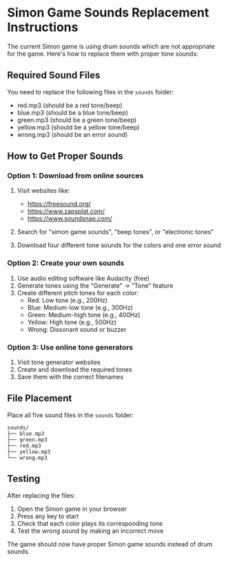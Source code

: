 # Simon Game Sounds Replacement Instructions

The current Simon game is using drum sounds which are not appropriate for the game. Here's how to replace them with proper tone sounds:

## Required Sound Files

You need to replace the following files in the `sounds` folder:
- red.mp3 (should be a red tone/beep)
- blue.mp3 (should be a blue tone/beep)
- green.mp3 (should be a green tone/beep)
- yellow.mp3 (should be a yellow tone/beep)
- wrong.mp3 (should be an error sound)

## How to Get Proper Sounds

### Option 1: Download from online sources
1. Visit websites like:
   - https://freesound.org/
   - https://www.zapsplat.com/
   - https://www.soundsnap.com/

2. Search for "simon game sounds", "beep tones", or "electronic tones"

3. Download four different tone sounds for the colors and one error sound

### Option 2: Create your own sounds
1. Use audio editing software like Audacity (free)
2. Generate tones using the "Generate" → "Tone" feature
3. Create different pitch tones for each color:
   - Red: Low tone (e.g., 200Hz)
   - Blue: Medium-low tone (e.g., 300Hz)
   - Green: Medium-high tone (e.g., 400Hz)
   - Yellow: High tone (e.g., 500Hz)
   - Wrong: Dissonant sound or buzzer

### Option 3: Use online tone generators
1. Visit tone generator websites
2. Create and download the required tones
3. Save them with the correct filenames

## File Placement
Place all five sound files in the `sounds` folder:
```
sounds/
├── blue.mp3
├── green.mp3
├── red.mp3
├── yellow.mp3
└── wrong.mp3
```

## Testing
After replacing the files:
1. Open the Simon game in your browser
2. Press any key to start
3. Check that each color plays its corresponding tone
4. Test the wrong sound by making an incorrect move

The game should now have proper Simon game sounds instead of drum sounds.